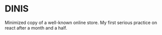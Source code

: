 # DINIS
Minimized copy of a well-known online store. My first serious practice on react after a month and a half.
